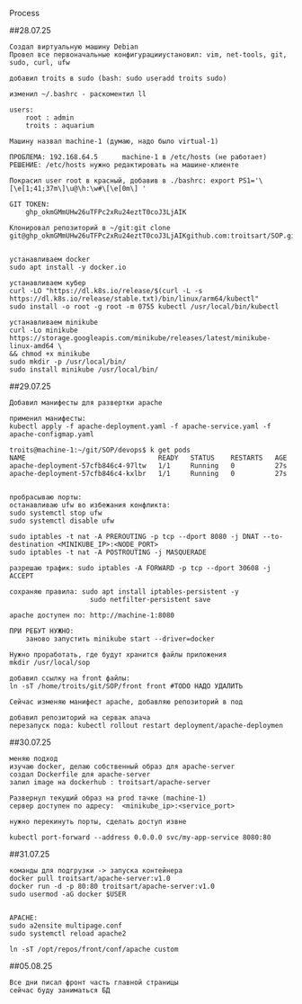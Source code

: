 Process

##28.07.25

    Создал виртуальную машину Debian
    Провел все первоначальные конфигурацииустановил: vim, net-tools, git, sudo, curl, ufw

    добавил troits в sudo (bash: sudo useradd troits sudo)
    
    изменил ~/.bashrc - раскоментил ll

    users:	
        root : admin
	    troits : aquarium

    Машину назвал machine-1 (думаю, надо было virtual-1)

    ПРОБЛЕМА: 192.168.64.5		machine-1 в /etc/hosts (не работает)
    РЕШЕНИЕ: /etc/hosts нужно редактировать на машине-клиенте

    Покрасил user root в красный, добавив в ./bashrc: export PS1='\[\e[1;41;37m\]\u@\h:\w#\[\e[0m\] ' 

    GIT TOKEN: 
        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

    Клонировал репозиторий в ~/git:git clone git@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github.com:troitsart/SOP.git


    устанавливаем docker
    sudo apt install -y docker.io

    устанавливаем кубер
    curl -LO "https://dl.k8s.io/release/$(curl -L -s https://dl.k8s.io/release/stable.txt)/bin/linux/arm64/kubectl"
    sudo install -o root -g root -m 0755 kubectl /usr/local/bin/kubectl

    устанавливаем minikube
    curl -Lo minikube https://storage.googleapis.com/minikube/releases/latest/minikube-linux-amd64 \
    && chmod +x minikube
    sudo mkdir -p /usr/local/bin/
    sudo install minikube /usr/local/bin/



##29.07.25

    Добавил манифесты для развертки apache

    применил манифесты:
    kubectl apply -f apache-deployment.yaml -f apache-service.yaml -f apache-configmap.yaml

    troits@machine-1:~/git/SOP/devops$ k get pods
    NAME                                 READY   STATUS    RESTARTS   AGE
    apache-deployment-57cfb846c4-97ltw   1/1     Running   0          27s
    apache-deployment-57cfb846c4-kxlbr   1/1     Running   0          27s


    пробрасываю порты:
    останавливаю ufw во избежания конфликта:
    sudo systemctl stop ufw
    sudo systemctl disable ufw

    sudo iptables -t nat -A PREROUTING -p tcp --dport 8080 -j DNAT --to-destination <MINIKUBE_IP>:<NODE_PORT>
    sudo iptables -t nat -A POSTROUTING -j MASQUERADE

    разрешаю трафик: sudo iptables -A FORWARD -p tcp --dport 30608 -j ACCEPT

    сохраняю правила: sudo apt install iptables-persistent -y
                        sudo netfilter-persistent save
    
    apache доступен по: http://machine-1:8080

    ПРИ РЕБУТ НУЖНО:
        заново запустить minikube start --driver=docker

    Нужно проработать, где будут хранится файлы приложения
    mkdir /usr/local/sop

    добавил ссылку на front файлы:
    ln -sT /home/troits/git/SOP/front front #TODO НАДО УДАЛИТЬ

    Сейчас изменяю манифест apache, добавляю репозиторий в под

    добавил репозиторий на сервак апача
    перезапуск пода: kubectl rollout restart deployment/apache-deploymen


##30.07.25

    меняю подход
    изучаю docker, делаю собственный образ для apache-server
    создал Dockerfile для apache-server
    залил image на dockerhub : troitsart/apache-server

    Развернул текущий образ на prod тачке (machine-1)
    сервер доступен по адресу:  <minikube_ip>:<service_port>
    
    нужно перекинуть порты, сделать доступ извне

    kubectl port-forward --address 0.0.0.0 svc/my-app-service 8080:80

##31.07.25

    команды для подгрузки -> запуска контейнера
    docker pull troitsart/apache-server:v1.0
    docker run -d -p 80:80 troitsart/apache-server:v1.0
    sudo usermod -aG docker $USER


    APACHE:
    sudo a2ensite multipage.conf
    sudo systemctl reload apache2

    ln -sT /opt/repos/front/conf/apache custom

##05.08.25

    Все дни писал фронт часть главной страницы
    сейчас буду заниматься БД
